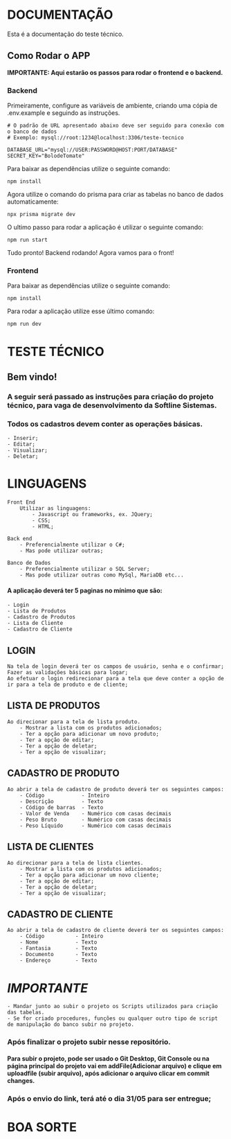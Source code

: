# DOCUMENTAÇÃO

Esta é a documentação do teste técnico.

## Como Rodar o APP

<b>IMPORTANTE: Aqui estarão os passos para rodar o frontend e o backend.</b>

### Backend

Primeiramente, configure as variáveis de ambiente, criando uma cópia de .env.example e seguindo as instruções.

```
# O padrão de URL apresentado abaixo deve ser seguido para conexão com o banco de dados
# Exemplo: mysql://root:1234@localhost:3306/teste-tecnico

DATABASE_URL="mysql://USER:PASSWORD@HOST:PORT/DATABASE"
SECRET_KEY="BolodeTomate"
```

Para baixar as dependências utilize o seguinte comando:

```
npm install
```

Agora utilize o comando do prisma para criar as tabelas no banco de dados automaticamente: 

```
npx prisma migrate dev
```

O ultimo passo para rodar a aplicação é utilizar o seguinte comando:

```
npm run start
```

Tudo pronto! Backend rodando! Agora vamos para o front!

### Frontend

Para baixar as dependências utilize o seguinte comando:

```
npm install
```

Para rodar a aplicação utilize esse último comando:

```
npm run dev
```

# TESTE TÉCNICO

## Bem vindo!

### A seguir será passado as instruções para criação do projeto técnico, para vaga de desenvolvimento da Softline Sistemas.

### Todos os cadastros devem conter as operações básicas.
    - Inserir; 
    - Editar; 
    - Visualizar; 
    - Deletar;


# LINGUAGENS

    Front End
        Utilizar as linguagens:
            - Javascript ou frameworks, ex. JQuery;
            - CSS;
            - HTML;
        
    Back end
        - Preferencialmente utilizar o C#;
        - Mas pode utilizar outras;

    Banco de Dados
        - Preferencialmente utilizar o SQL Server;
        - Mas pode utilizar outras como MySql, MariaDB etc...


#### A aplicação deverá ter 5 paginas no mínimo que são:
    - Login
    - Lista de Produtos
    - Cadastro de Produtos
    - Lista de Cliente
    - Cadastro de Cliente

## LOGIN
    Na tela de login deverá ter os campos de usuário, senha e o confirmar;
    Fazer as validações básicas para logar;
    Ao efetuar o login redirecionar para a tela que deve conter a opção de ir para a tela de produto e de cliente;
    
    
## LISTA DE PRODUTOS 
    Ao direcionar para a tela de lista produto.
        - Mostrar a lista com os produtos adicionados;
        - Ter a opção para adicionar um novo produto;
        - Ter a opção de editar;
        - Ter a opção de deletar;
        - Ter a opção de visualizar;
        
 
## CADASTRO DE PRODUTO
    Ao abrir a tela de cadastro de produto deverá ter os seguintes campos:
        - Código            - Inteiro
        - Descrição         - Texto
        - Código de barras  - Texto
        - Valor de Venda    - Numérico com casas decimais
        - Peso Bruto        - Numérico com casas decimais
        - Peso Líquido      - Numérico com casas decimais
            
            
## LISTA DE CLIENTES
    Ao direcionar para a tela de lista clientes.
        - Mostrar a lista com os produtos adicionados;
        - Ter a opção para adicionar um novo cliente;
        - Ter a opção de editar;
        - Ter a opção de deletar;
        - Ter a opção de visualizar;
        
        
## CADASTRO DE CLIENTE
    Ao abrir a tela de cadastro de cliente deverá ter os seguintes campos:
        - Código          - Inteiro
        - Nome            - Texto
        - Fantasia        - Texto
        - Documento       - Texto
        - Endereço        - Texto
            

# **_IMPORTANTE_**
    - Mandar junto ao subir o projeto os Scripts utilizados para criação das tabelas.
    - Se for criado procedures, funções ou qualquer outro tipo de script de manipulação do banco subir no projeto.
    
    
    
### Após finalizar o projeto subir nesse repositório.
#### Para subir o projeto, pode ser usado o Git Desktop, Git Console ou na página principal do projeto vai em addFile(Adicionar arquivo) e clique em uploadfile (subir arquivo), após adicionar o arquivo clicar em commit changes.
### Após o envio do link, terá **até o dia 31/05** para ser entregue;


# BOA SORTE

